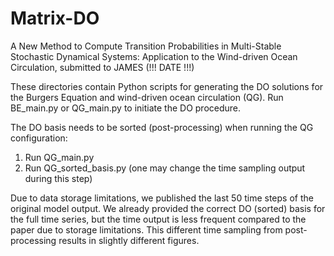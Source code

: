 # Matrix-DO

A New Method to Compute Transition Probabilities in Multi-Stable Stochastic Dynamical Systems: Application to the Wind-driven Ocean Circulation, submitted to JAMES (!!! DATE !!!)

These directories contain Python scripts for generating the DO solutions for the Burgers Equation and wind-driven ocean circulation (QG).
Run BE_main.py or QG_main.py to initiate the DO procedure.

The DO basis needs to be sorted (post-processing) when running the QG configuration:

1) Run QG_main.py
2) Run QG_sorted_basis.py (one may change the time sampling output during this step)

Due to data storage limitations, we published the last 50 time steps of the original model output. We already provided the correct DO (sorted) basis for the full time series, but the time output is less frequent compared to the paper due to storage limitations. This different time sampling from post-processing results in slightly different figures.
